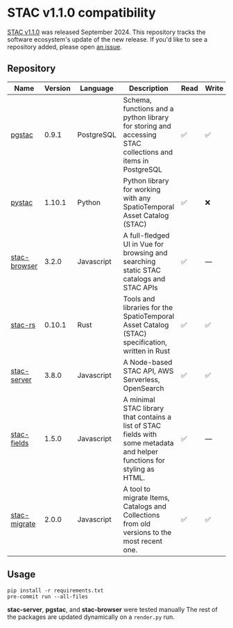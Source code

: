 # STAC v1.1.0 compatibility

[STAC v1.1.0](https://github.com/radiantearth/stac-spec/releases/tag/v1.1.0) was released September 2024.
This repository tracks the software ecosystem's update of the new release.
If you'd like to see a repository added, please open [an issue](https://github.com/gadomski/stac-v1.1.0-compatability/issues).

## Repository

| Name | Version | Language | Description | Read | Write | Notes |
| -- | -- | -- | -- | -- | -- | -- |
| [pgstac](https://github.com/stac-utils/pgstac) | 0.9.1 | PostgreSQL | Schema, functions and a python library for storing and accessing STAC collections and items in PostgreSQL | ✅ | ✅ |  |
| [pystac](https://github.com/stac-utils/pystac) | 1.10.1 | Python | Python library for working with any SpatioTemporal Asset Catalog (STAC) | ✅ | ❌ | On write, STAC version is 1.0.0 |
| [stac-browser](https://github.com/radiantearth/stac-browser/) | 3.2.0 | Javascript | A full-fledged UI in Vue for browsing and searching static STAC catalogs and STAC APIs | ✅ | — |  |
| [stac-rs](https://github.com/stac-utils/stac-rs) | 0.10.1 | Rust | Tools and libraries for the SpatioTemporal Asset Catalog (STAC) specification, written in Rust | ✅ | ✅ |  |
| [stac-server](https://github.com/stac-utils/stac-server) | 3.8.0 | Javascript | A Node-based STAC API, AWS Serverless, OpenSearch | ✅ | ✅ |  |
| [stac-fields](https://github.com/stac-utils/stac-fields) | 1.5.0 | Javascript | A minimal STAC library that contains a list of STAC fields with some metadata and helper functions for styling as HTML. | ✅ | — |  |
| [stac-migrate](https://github.com/stac-utils/stac-migrate) | 2.0.0 | Javascript | A tool to migrate Items, Catalogs and Collections from old versions to the most recent one. | ✅ | ✅ |  |

## Usage

```shell
pip install -r requirements.txt
pre-commit run --all-files
```

**stac-server**, **pgstac**, and **stac-browser** were tested manually
The rest of the packages are updated dynamically on a `render.py` run.
